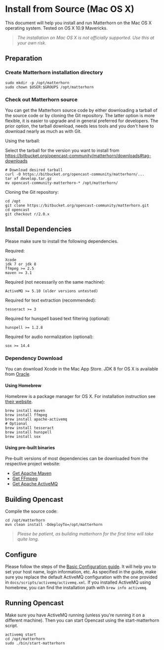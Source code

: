 Install from Source (Mac OS X)
====================================

This document will help you install and run Matterhorn on the Mac OS X operating system.
Tested on OS X 10.9 Mavericks.

> *The installation on Mac OS X is not officially supported. Use this at your own risk.*


Preparation
-----------

### Create Matterhorn installation directory

    sudo mkdir -p /opt/matterhorn
    sudo chown $USER:$GROUPS /opt/matterhorn

### Check out Matterhorn source

You can get the Matterhorn source code by either downloading a tarball of the source code or by cloning the Git repository. The latter option is more flexible, it is easier to upgrade and in general preferred for developers. The prior option, the tarball download, needs less tools and you don't have to download nearly as much as with Git.

Using the tarball:

Select the tarball for the version you want to install from
https://bitbucket.org/opencast-community/matterhorn/downloads#tag-downloads

    # Download desired tarball
    curl -O https://bitbucket.org/opencast-community/matterhorn/...
    tar xf develop.tar.gz
    mv opencast-community-matterhorn-* /opt/matterhorn/

Cloning the Git repository:

    cd /opt
    git clone https://bitbucket.org/opencast-community/matterhorn.git
    cd opencast
    git checkout r/2.0.x


Install Dependencies
--------------------

Please make sure to install the following dependencies.

Required:

    Xcode
    jdk 7 or jdk 8
    ffmpeg >= 2.5
    maven >= 3.1

Required (not necessarily on the same machine):

    ActiveMQ >= 5.10 (older versions untested)

Required for text extraction (recommended):

    tesseract >= 3

Required for hunspell based text filtering (optional):

    hunspell >= 1.2.8

Required for audio normalization (optional):

    sox >= 14.4

### Dependency Download

You can download Xcode in the Mac App Store. JDK 8 for OS X is available from [Oracle](http://www.oracle.com/technetwork/java/javase/downloads/index.html).

#### Using Homebrew

Homebrew is a package manager for OS X. For installation instruction see [their website](http://brew.sh/).

    brew install maven
    brew install ffmpeg
    brew install apache-activemq
    # Optional
    brew install tesseract
    brew install hunspell
    brew install sox

#### Using pre-built binaries

Pre-built versions of most dependencies can be downloaded from the respective project website:

 - [Get Apache Maven](https://maven.apache.org/download.cgi)
 - [Get FFmpeg](http://ffmpeg.org/download.html)
 - [Get Apache ActiveMQ](http://activemq.apache.org/download.html)


Building Opencast
-----------------

Compile the source code:

    cd /opt/matterhorn
    mvn clean install -DdeployTo=/opt/matterhorn

> *Please be patient, as building matterhorn for the first time will take quite long.*

Configure
---------

Please follow the steps of the [Basic Configuration guide](../configuration/basic.md). It will help you to set your host name, login information, etc.
As specified in the guide, make sure you replace the default ActiveMQ configuration with the one provided in `docs/scripts/activemq/activemq.xml`. If you installed ActiveMQ using homebrew, you can find the installation path with `brew info activemq`.

Running Opencast
----------------

Make sure you have ActiveMQ running (unless you're running it on a different machine). Then you can start Opencast using the start-matterhorn script.

    activemq start
    cd /opt/matterhorn
    sudo ./bin/start-matterhorn
